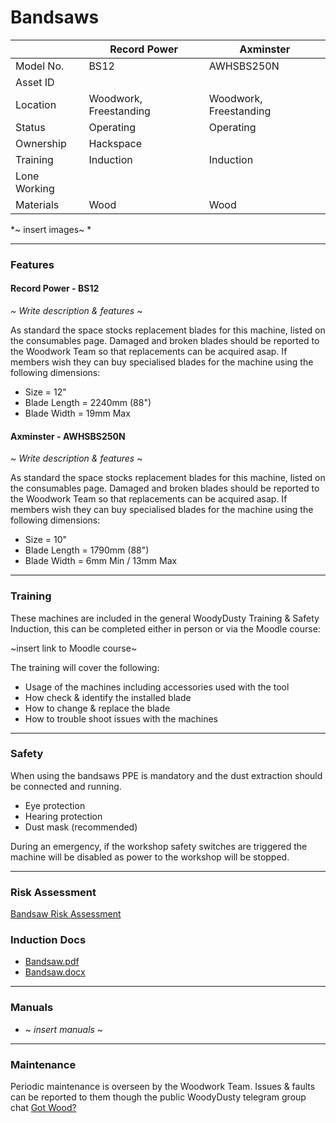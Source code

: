 # Bandsaws

|               | Record Power           | Axminster              |
|---------------|------------------------|------------------------|
| Model No.     | BS12                   | AWHSBS250N             |
| Asset ID      |                        |                        |
| Location      | Woodwork, Freestanding | Woodwork, Freestanding |
| Status        | Operating              | Operating              |
| Ownership     | Hackspace              |                        |
| Training      | Induction              | Induction              |
| Lone Working  |                        |                        |
| Materials     | Wood                   | Wood                   |

*~ insert images~ *

---

### **Features**
#### Record Power - BS12
*~ Write description & features ~*

As standard the space stocks replacement blades for this machine, listed on the consumables page.  Damaged and broken blades should be reported to the Woodwork Team so that replacements can be acquired asap.  If members wish they can buy specialised blades for the machine using the following dimensions:

* Size = 12"
* Blade Length = 2240mm (88")
* Blade Width = 19mm Max

#### Axminster - AWHSBS250N
*~ Write description & features ~*

As standard the space stocks replacement blades for this machine, listed on the consumables page.  Damaged and broken blades should be reported to the Woodwork Team so that replacements can be acquired asap.  If members wish they can buy specialised blades for the machine using the following dimensions:

* Size = 10"
* Blade Length = 1790mm (88")
* Blade Width = 6mm Min / 13mm Max

---

### **Training**
These machines are included in the general WoodyDusty Training & Safety Induction, this can be completed either in person or via the Moodle course:

~insert link to Moodle course~

The training will cover the following:

* Usage of the machines including accessories used with the tool
* How check & identify the installed blade
* How to change & replace the blade
* How to trouble shoot issues with the machines

---

### **Safety**
When using the bandsaws PPE is mandatory and the dust extraction should be connected and running.

* Eye protection
* Hearing protection
* Dust mask (recommended)

During an emergency, if the workshop safety switches are triggered the machine will be disabled as power to the workshop will be stopped.

---

### **Risk Assessment**
[Bandsaw Risk Assessment](https://docs.google.com/document/d/1XamNWhlXafMzea9VrnyEexjN7GmRunrqYpK8ltzWuMQ/edit?usp=sharing)


### **Induction Docs**

  * [Bandsaw.pdf](../../Inductions/Bandsaw.pdf)
  * [Bandsaw.docx](../../Inductions/Bandsaw.docx)

---

### **Manuals**
* *~ insert manuals ~*

---

### **Maintenance**
Periodic maintenance is overseen by the Woodwork Team.  Issues & faults can be reported to them though the public WoodyDusty telegram group chat [Got Wood?](http://protect-mylinks.com/decrypt?i=d354121e2215720)
